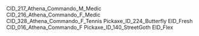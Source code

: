 CID_217_Athena_Commando_M_Medic
CID_216_Athena_Commando_F_Medic
CID_328_Athena_Commando_F_Tennis
Pickaxe_ID_224_Butterfly
EID_Fresh
CID_016_Athena_Commando_F
Pickaxe_ID_140_StreetGoth
EID_Flex
